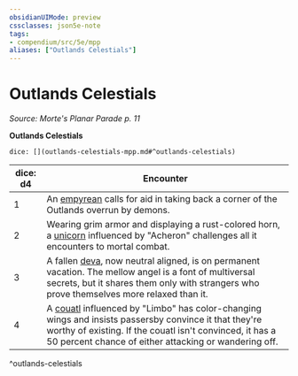 ```yaml
---
obsidianUIMode: preview
cssclasses: json5e-note
tags:
- compendium/src/5e/mpp
aliases: ["Outlands Celestials"]
---
```

# Outlands Celestials
*Source: Morte's Planar Parade p. 11* 

**Outlands Celestials**

`dice: [](outlands-celestials-mpp.md#^outlands-celestials)`

| dice: d4 | Encounter |
|----------|-----------|
| 1 | An [empyrean](5E2014官方资源/bestiary/celestial/empyrean.md) calls for aid in taking back a corner of the Outlands overrun by demons. |
| 2 | Wearing grim armor and displaying a rust-colored horn, a [unicorn](5E2014官方资源/bestiary/celestial/unicorn.md) influenced by "Acheron" challenges all it encounters to mortal combat. |
| 3 | A fallen [deva](5E2014官方资源/bestiary/celestial/deva.md), now neutral aligned, is on permanent vacation. The mellow angel is a font of multiversal secrets, but it shares them only with strangers who prove themselves more relaxed than it. |
| 4 | A [couatl](5E2014官方资源/bestiary/celestial/couatl.md) influenced by "Limbo" has color-changing wings and insists passersby convince it that they're worthy of existing. If the couatl isn't convinced, it has a 50 percent chance of either attacking or wandering off. |
^outlands-celestials